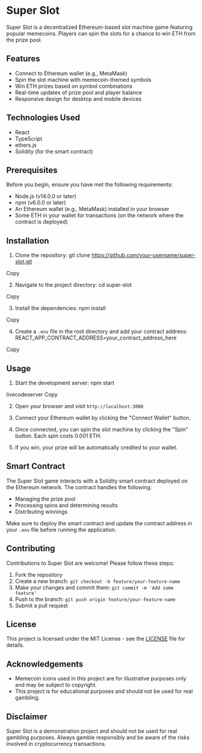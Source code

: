 # Super Slot

Super Slot is a decentralized Ethereum-based slot machine game featuring popular memecoins. Players can spin the slots for a chance to win ETH from the prize pool.

## Features

- Connect to Ethereum wallet (e.g., MetaMask)
- Spin the slot machine with memecoin-themed symbols
- Win ETH prizes based on symbol combinations
- Real-time updates of prize pool and player balance
- Responsive design for desktop and mobile devices

## Technologies Used

- React
- TypeScript
- ethers.js
- Solidity (for the smart contract)

## Prerequisites

Before you begin, ensure you have met the following requirements:

- Node.js (v14.0.0 or later)
- npm (v6.0.0 or later)
- An Ethereum wallet (e.g., MetaMask) installed in your browser
- Some ETH in your wallet for transactions (on the network where the contract is deployed)

## Installation

1. Clone the repository:
git clone https://github.com/your-username/super-slot.git

Copy

2. Navigate to the project directory:
cd super-slot

Copy

3. Install the dependencies:
npm install

Copy

4. Create a `.env` file in the root directory and add your contract address:
REACT_APP_CONTRACT_ADDRESS=your_contract_address_here

Copy

## Usage

1. Start the development server:
npm start

livecodeserver
Copy

2. Open your browser and visit `http://localhost:3000`

3. Connect your Ethereum wallet by clicking the "Connect Wallet" button.

4. Once connected, you can spin the slot machine by clicking the "Spin" button. Each spin costs 0.001 ETH.

5. If you win, your prize will be automatically credited to your wallet.

## Smart Contract

The Super Slot game interacts with a Solidity smart contract deployed on the Ethereum network. The contract handles the following:

- Managing the prize pool
- Processing spins and determining results
- Distributing winnings

Make sure to deploy the smart contract and update the contract address in your `.env` file before running the application.

## Contributing

Contributions to Super Slot are welcome! Please follow these steps:

1. Fork the repository
2. Create a new branch: `git checkout -b feature/your-feature-name`
3. Make your changes and commit them: `git commit -m 'Add some feature'`
4. Push to the branch: `git push origin feature/your-feature-name`
5. Submit a pull request

## License

This project is licensed under the MIT License - see the [LICENSE](LICENSE) file for details.

## Acknowledgements

- Memecoin icons used in this project are for illustrative purposes only and may be subject to copyright.
- This project is for educational purposes and should not be used for real gambling.

## Disclaimer

Super Slot is a demonstration project and should not be used for real gambling purposes. Always gamble responsibly and be aware of the risks involved in cryptocurrency transactions.